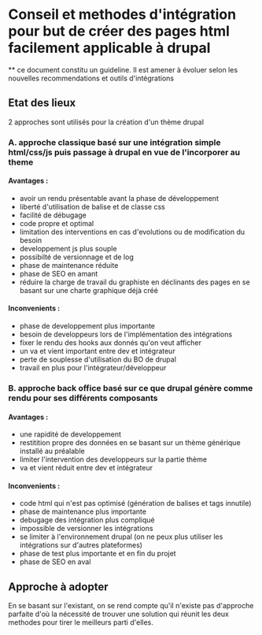 # Conseil et methodes d'intégration pour but de créer des pages html facilement applicable à drupal

** ce document constitu un guideline. Il est amener à évoluer selon les nouvelles recommendations et outils d'intégrations

## Etat des lieux

2 approches sont utilisés pour la création d'un thème drupal 

### A. approche classique basé sur une intégration simple html/css/js puis passage à drupal en vue de l'incorporer au theme

#### Avantages : 
- avoir un rendu présentable avant la phase de développement
- liberté d'utilisation de balise et de classe css
- facilité de débugage
- code propre et optimal
- limitation des interventions en cas d'evolutions ou de modification du besoin
- developpement js plus souple
- possibilté de versionnage et de log
- phase de maintenance réduite
- phase de SEO en amant 
- réduire la charge de travail du graphiste en déclinants des pages en se basant sur une charte graphique déjà créé

#### Inconvenients : 
- phase de developpement plus importante
- besoin de developpeurs lors de l'implémentation des intégrations
- fixer le rendu des hooks aux donnés qu'on veut afficher 
- un va et vient important entre dev et intégrateur
- perte de souplesse d'utilisation du BO de drupal 
- travail en plus pour l'intégrateur/développeur

### B. approche back office basé sur ce que drupal génère comme rendu pour ses différents composants

#### Avantages :
- une rapidité de developpement 
- restitition propre des données en se basant sur un thème générique installé au préalable
- limiter l'intervention des developpeurs sur la partie thème
- va et vient réduit entre dev et intégrateur

#### Inconvenients : 
- code html qui n'est pas optimisé (génération de balises et tags innutile)
- phase de maintenance plus importante
- debugage des intégration plus compliqué
- impossible de versionner les intégrations
- se limiter à l'environnement drupal (on ne peux plus utiliser les intégrations sur d'autres plateformes)
- phase de test plus importante et en fin du projet
- phase de SEO en aval


## Approche à adopter

En se basant sur l'existant, on se rend compte qu'il n'existe pas d'approche parfaite d'où la nécessité de trouver une solution qui réunit les deux methodes pour tirer le meilleurs parti d'elles.



